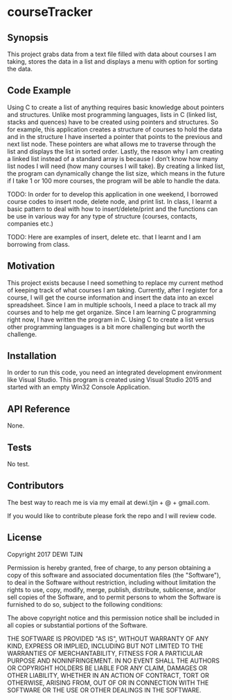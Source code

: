 # courseTracker

## Synopsis

This project grabs data from a text file filled with data about courses I am taking, stores the data in a list and displays a menu with option for sorting the data.

## Code Example

Using C to create a list of anything requires basic knowledge about pointers and structures.  Unlike most programming languages, lists in C (linked list, stacks and quences) have to be created using pointers and structures.  So for example, this application creates a structure of courses to hold the data and in the structure I have inserted a pointer that points to the previous and next list node.  These pointers are what allows me to traverse through the list and displays the list in sorted order.  Lastly, the reason why I am creating a linked list instead of a standard array is because I don’t know how many list nodes I will need (how many courses I will take). By creating a linked list, the program can dynamically change the list size, which means in the future if I take 1 or 100 more courses, the program will be able to handle the data. 

TODO: In order for to develop this application in one weekend, I borrowed course codes to insert node, delete node, and print list.  In class, I learnt a basic pattern to deal with how to insert/delete/print and the functions can be use in various way for any type of structure (courses, contacts, companies etc.)

TODO: Here are examples of insert, delete etc. that I learnt and I am borrowing from class.

## Motivation


This project exists because I need something to replace my current method of keeping track of what courses I am taking.  Currently, after I register for a course, I will get the course information and insert the data into an excel spreadsheet.  Since I am in multiple schools, I need a place to track all my courses and to help me get organize.   Since I am learning C programming right now, I have written the program in C.  Using C to create a list versus other programming languages is a bit more challenging but worth the challenge.

## Installation

In order to run this code, you need an integrated development environment like Visual Studio.  This program is created using Visual Studio 2015 and started with an empty Win32 Console Application.

## API Reference

None.

## Tests

No test.

## Contributors

The best way to reach me is via my email at dewi.tjin + @ + gmail.com.

If you would like to contribute please fork the repo and I will review code.

## License

Copyright 2017 DEWI TJIN

Permission is hereby granted, free of charge, to any person obtaining a copy of this software and associated documentation files (the "Software"), to deal in the Software without restriction, including without limitation the rights to use, copy, modify, merge, publish, distribute, sublicense, and/or sell copies of the Software, and to permit persons to whom the Software is furnished to do so, subject to the following conditions:

The above copyright notice and this permission notice shall be included in all copies or substantial portions of the Software.

THE SOFTWARE IS PROVIDED "AS IS", WITHOUT WARRANTY OF ANY KIND, EXPRESS OR IMPLIED, INCLUDING BUT NOT LIMITED TO THE WARRANTIES OF MERCHANTABILITY, FITNESS FOR A PARTICULAR PURPOSE AND NONINFRINGEMENT. IN NO EVENT SHALL THE AUTHORS OR COPYRIGHT HOLDERS BE LIABLE FOR ANY CLAIM, DAMAGES OR OTHER LIABILITY, WHETHER IN AN ACTION OF CONTRACT, TORT OR OTHERWISE, ARISING FROM, OUT OF OR IN CONNECTION WITH THE SOFTWARE OR THE USE OR OTHER DEALINGS IN THE SOFTWARE.
